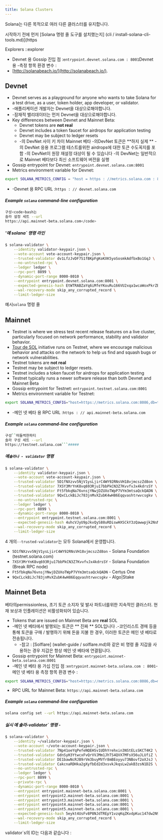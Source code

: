 ```yaml
---
title: Solana Clusters
---
```


Solana는 다른 목적으로 여러 다른 클러스터를 유지합니다.

시작하기 전에 먼저 \[Solana 명령 줄 도구를 설치했는지\] (cli / install-solana-cli-tools.md)](https

Explorers ::explorer

- Devnet 용 Gossip 진입 점 :`entrypoint.devnet.solana.com : 8001`Devnet 용 -측정 항목 환경 변수 :
- [http://solanabeach.io/](http://solanabeach.io/).

## Devnet

- Devnet serves as a playground for anyone who wants to take Solana for a test drive, as a user, token holder, app developer, or validator.
- -애플리케이션 개발자는 Devnet을 대상으로해야합니다.
- -잠재적 밸리데이터는 먼저 Devnet을 대상으로해야합니다.
- Key differences between Devnet and Mainnet Beta:
  - Devnet tokens are **not real**
  - Devnet includes a token faucet for airdrops for application testing
  - Devnet may be subject to ledger resets
  - -의 DevNet 사이 키 차이 Mainnet 베타 -의DevNet 토큰은 **하지 실제 ** -의 DevNet 응용 프로그램 테스트를위한 airdrops에 대한 토큰 수도꼭지를 포함 -의 DevNet이 원장 재설정 대상이 될 수 있습니다 -의 DevNet는 일반적으로 Mainnet 베타보다 최신 소프트웨어 버전을 실행
- Gossip entrypoint for Devnet: `entrypoint.devnet.solana.com:8001`
- Metrics environment variable for Devnet:

```bash
export SOLANA_METRICS_CONFIG = "host = https : //metrics.solana.com : 8086, db = devnet, u = scratch_writer, p = topsecret "
```

- -Devnet 용 RPC URL :`https : // devnet.solana.com`

##### Example `solana` command-line configuration

```bash
구성<code>bash는
솔라 설정 세트 --url
https://api.mainnet-beta.solana.com</code>
```

##### '예 solana` 명령 라인

```bash
$ solana-validator \
    --identity validator-keypair.json \
    --vote-account vote-account-keypair.json \
    --trusted-validator dv1LfzJvDF7S1fBKpFgKoKXK5yoSosmkAdfbxBo1GqJ \
    --no-untrusted-rpc \
    --ledger ledger \
    --rpc-port 8899 \
    --dynamic-port-range 8000-8010 \
    --entrypoint entrypoint.devnet.solana.com:8001 \
    --expected-genesis-hash EtWTRABZaYq6iMfeYKouRu166VU2xqa1wcaWoxPkrZBG \
    --wal-recovery-mode skip_any_corrupted_record \
    --limit-ledger-size
```

예시`solana` 명령 줄

## Mainnet

- Testnet is where we stress test recent release features on a live cluster, particularly focused on network performance, stability and validator behavior.
- [Tour de SOL](tour-de-sol.md) initiative runs on Testnet, where we encourage malicious behavior and attacks on the network to help us find and squash bugs or network vulnerabilities.
- Testnet tokens are **not real**
- Testnet may be subject to ledger resets.
- Testnet includes a token faucet for airdrops for application testing
- Testnet typically runs a newer software release than both Devnet and Mainnet Beta
- Gossip entrypoint for Testnet: `entrypoint.testnet.solana.com:8001`
- Metrics environment variable for Testnet:

```bash
export SOLANA_METRICS_CONFIG="host=https://metrics.solana.com:8086,db=tds,u=testnet_write,p=c4fa841aa918bf8274e3e2a44d77568d9861b3ea"
```

- -메인 넷 베타 용 RPC URL :`https : // api.mainnet-beta.solana.com`

##### Example `solana` command-line configuration

````bash
구성``떠들썩한파티
솔라 구성 세트 --url
https://testnet.solana.com```#####
````

##### 예`솔라나 - validator` 명령

```bash
$ solana-validator \
    --identity validator-keypair.json \
    --vote-account vote-account-keypair.json \
    --trusted-validator 5D1fNXzvv5NjV1ysLjirC4WY92RNsVH18vjmcszZd8on \
    --trusted-validator 7XSY3MrYnK8vq693Rju17bbPkCN3Z7KvvfvJx4kdrsSY \
    --trusted-validator Ft5fbkqNa76vnsjYNwjDZUXoTWpP7VYm3mtsaQckQADN \
    --trusted-validator 9QxCLckBiJc783jnMvXZubK4wH86Eqqvashtrwvcsgkv \
    --no-untrusted-rpc \
    --ledger ledger \
    --rpc-port 8899 \
    --dynamic-port-range 8000-8010 \
    --entrypoint entrypoint.testnet.solana.com:8001 \
    --expected-genesis-hash 4uhcVJyU9pJkvQyS88uRDiswHXSCkY3zQawwpjk2NsNY \
    --wal-recovery-mode skip_any_corrupted_record \
    --limit-ledger-size
```

4 개의`--trusted-validator`는 모두 Solana에서 운영합니다.

- `5D1fNXzvv5NjV1ysLjirC4WY92RNsVH18vjmcszZd8on` - Solana Foundation (testnet.solana.com)
- `7XSY3MrYnK8vq693Rju17bbPkCN3Z7KvvfvJx4kdrsSY` - Solana Foundation (Break RPC node)
- `Ft5fbkqNa76vnsjYNwjDZUXoTWpP7VYm3mtsaQckQADN` - Certus One
- `9QxCLckBiJc783jnMvXZubK4wH86Eqqvashtrwvcsgkv` - Algo|Stake

## Mainnet Beta

베타의permissionless, 초기 토큰 소지자 및 발사 파트너를위한 지속적인 클러스터. 현재 보상과 인플레이션은 비활성화되어 있습니다.

- Tokens that are issued on Mainnet Beta are **real** SOL
- -메인 넷 베타에서 발행되는 토큰은 ** 진짜 ** SOL입니다 .-코인리스트 경매 등을 통해 토큰을 구매 / 발행하기 위해 돈을 지불 한 경우, 이러한 토큰은 메인 넷 베타로 전송됩니다.
  - -참고 : \[Solflare\] (wallet-guide / solflare.md)와 같은 비 명령 줄 지갑을 사용하는 경우 지갑은 항상 메인 넷 베타에 연결됩니다.
- Gossip entrypoint for Mainnet Beta: `entrypoint.mainnet-beta.solana.com:8001`
- -메인 넷 베타 용 가십 진입 점 :`entrypoint.mainnet-beta.solana.com : 8001`-메인 넷 베타 용 측정 항목 환경 변수 :

```bash
export SOLANA_METRICS_CONFIG="host=https://metrics.solana.com:8086,db=mainnet-beta,u=mainnet-beta_write,p=password"
```

- RPC URL for Mainnet Beta: `https://api.mainnet-beta.solana.com`

##### Example `solana` command-line configuration

```bash
solana config set --url https://api.mainnet-beta.solana.com
```

##### 실시 예 솔라-validator` 명령 -

```bash
$ solana-validator \
    --identity ~/validator-keypair.json \
    --vote-account ~/vote-account-keypair.json \
    --trusted-validator 7Np41oeYqPefeNQEHSv1UDhYrehxin3NStELsSKCT4K2 \
    --trusted-validator GdnSyH3YtwcxFvQrVVJMm1JhTS4QVX7MFsX56uJLUfiZ \
    --trusted-validator DE1bawNcRJB9rVm3buyMVfr8mBEoyyu73NBovf2oXJsJ \
    --trusted-validator CakcnaRDHka2gXyfbEd2d3xsvkJkqsLw2akB3zsN1D2S \
    --no-untrusted-rpc \
    --ledger ledger \
    --rpc-port 8899 \
    --private-rpc \
    --dynamic-port-range 8000-8010 \
    --entrypoint entrypoint.mainnet-beta.solana.com:8001 \
    --entrypoint entrypoint2.mainnet-beta.solana.com:8001 \
    --entrypoint entrypoint3.mainnet-beta.solana.com:8001 \
    --entrypoint entrypoint4.mainnet-beta.solana.com:8001 \
    --entrypoint entrypoint5.mainnet-beta.solana.com:8001 \
    --expected-genesis-hash 5eykt4UsFv8P8NJdTREpY1vzqKqZKvdpKuc147dw2N9d \
    --wal-recovery-mode skip_any_corrupted_record \
    --limit-ledger-size
```

validator`s의 ID는 다음과 같습니다 :
